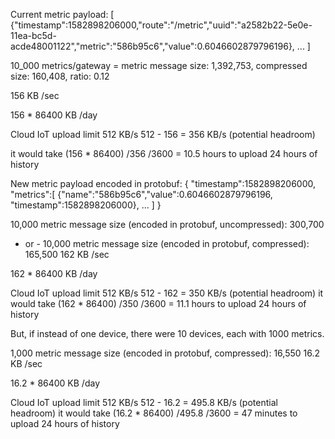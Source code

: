 Current metric payload:
[
    {"timestamp":1582898206000,"route":"/metric","uuid":"a2582b22-5e0e-11ea-bc5d-acde48001122","metric":"586b95c6","value":0.6046602879796196},
    ...
]

10_000 metrics/gateway = metric message size: 1,392,753, compressed size: 160,408, ratio: 0.12 

156 KB /sec

156 * 86400 KB /day

Cloud IoT upload limit 512 KB/s 
512 - 156 = 356 KB/s  (potential headroom)

it would take (156 * 86400) /356 /3600 = 10.5 hours to upload 24 hours of history


New metric payload encoded in protobuf:
{
    "timestamp":1582898206000,
    "metrics":[
        {"name":"586b95c6","value":0.6046602879796196, "timestamp":1582898206000},
        ...
    ]
}

10,000 metric message size (encoded in protobuf, uncompressed): 300,700
- or -
10,000 metric message size (encoded in protobuf, compressed): 165,500
162 KB /sec

162 * 86400 KB /day

Cloud IoT upload limit 512 KB/s 
512 - 162 = 350 KB/s  (potential headroom)
it would take (162 * 86400) /350 /3600 = 11.1 hours to upload 24 hours of history

But, if instead of one device, there were 10 devices, each with 1000 metrics.

1,000 metric message size (encoded in protobuf, compressed): 16,550
16.2 KB /sec

16.2 * 86400 KB /day

Cloud IoT upload limit 512 KB/s 
512 - 16.2 = 495.8 KB/s  (potential headroom)
it would take (16.2 * 86400) /495.8 /3600 = 47 minutes to upload 24 hours of history
